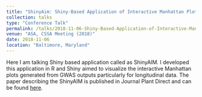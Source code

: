 ```yaml
---
title: "ShinyAim: Shiny-Based Application of Interactive Manhattan Plots for Longitudinal GWAS"
collection: talks
type: "Conference Talk"
permalink: /talks/2018-11-06-Shiny-Based-Application-of-Interactive-Manhattan-Plots-for-Longitudinal-GWAS.
venue: "ASA, CSSA Meeting (2018)"
date: 2018-11-06
location: "Baltimore, Maryland"
---
```


Here I am talking Shiny based application called as ShinyAIM. I developed this application in R and Shiny aimed to visualize the interactive Manhattan plots generated from GWAS outputs particularly for longitudinal data. The paper describing the ShinyAIM is published in Journal Plant Direct and can be found [here](https://doi-org.libproxy.unl.edu/10.1002/pld3.91).
